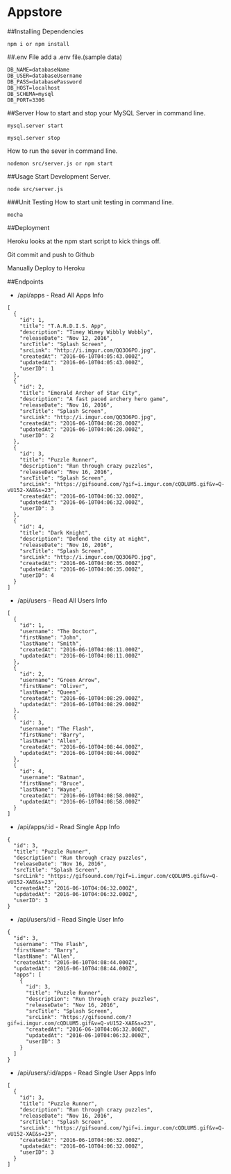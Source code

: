 # Appstore

##Installing Dependencies
```
npm i or npm install
```
##.env File
add a .env file.(sample data)
```
DB_NAME=databaseName
DB_USER=databaseUsername
DB_PASS=databasePassword
DB_HOST=localhost
DB_SCHEMA=mysql
DB_PORT=3306
```

##Server
How to start and stop your MySQL Server in command line.
```
mysql.server start

mysql.server stop
```
How to run the sever in command line.
```
nodemon src/server.js or npm start

```

##Usage
Start Development Server.
```
node src/server.js
```
###Unit Testing
How to start unit testing in command line.
```
mocha
```

##Deployment

Heroku looks at the npm start script to kick things off.

Git commit and push to Github

Manually Deploy to Heroku

##Endpoints
- /api/apps - Read All Apps Info
```
[
  {
    "id": 1,
    "title": "T.A.R.D.I.S. App",
    "description": "Timey Wimey Wibbly Wobbly",
    "releaseDate": "Nov 12, 2016",
    "srcTitle": "Splash Screen",
    "srcLink": "http://i.imgur.com/QQ3O6PO.jpg",
    "createdAt": "2016-06-10T04:05:43.000Z",
    "updatedAt": "2016-06-10T04:05:43.000Z",
    "userID": 1
  },
  {
    "id": 2,
    "title": "Emerald Archer of Star City",
    "description": "A fast paced archery hero game",
    "releaseDate": "Nov 16, 2016",
    "srcTitle": "Splash Screen",
    "srcLink": "http://i.imgur.com/QQ3O6PO.jpg",
    "createdAt": "2016-06-10T04:06:28.000Z",
    "updatedAt": "2016-06-10T04:06:28.000Z",
    "userID": 2
  },
  {
    "id": 3,
    "title": "Puzzle Runner",
    "description": "Run through crazy puzzles",
    "releaseDate": "Nov 16, 2016",
    "srcTitle": "Splash Screen",
    "srcLink": "https://gifsound.com/?gif=i.imgur.com/cQDLUM5.gif&v=Q-vU152-XAE&s=23",
    "createdAt": "2016-06-10T04:06:32.000Z",
    "updatedAt": "2016-06-10T04:06:32.000Z",
    "userID": 3
  },
  {
    "id": 4,
    "title": "Dark Knight",
    "description": "Defend the city at night",
    "releaseDate": "Nov 16, 2016",
    "srcTitle": "Splash Screen",
    "srcLink": "http://i.imgur.com/QQ3O6PO.jpg",
    "createdAt": "2016-06-10T04:06:35.000Z",
    "updatedAt": "2016-06-10T04:06:35.000Z",
    "userID": 4
  }
]

```

- /api/users - Read All Users Info
```
[
  {
    "id": 1,
    "username": "The Doctor",
    "firstName": "John",
    "lastName": "Smith",
    "createdAt": "2016-06-10T04:08:11.000Z",
    "updatedAt": "2016-06-10T04:08:11.000Z"
  },
  {
    "id": 2,
    "username": "Green Arrow",
    "firstName": "Oliver",
    "lastName": "Queen",
    "createdAt": "2016-06-10T04:08:29.000Z",
    "updatedAt": "2016-06-10T04:08:29.000Z"
  },
  {
    "id": 3,
    "username": "The Flash",
    "firstName": "Barry",
    "lastName": "Allen",
    "createdAt": "2016-06-10T04:08:44.000Z",
    "updatedAt": "2016-06-10T04:08:44.000Z"
  },
  {
    "id": 4,
    "username": "Batman",
    "firstName": "Bruce",
    "lastName": "Wayne",
    "createdAt": "2016-06-10T04:08:58.000Z",
    "updatedAt": "2016-06-10T04:08:58.000Z"
  }
]

```

- /api/apps/:id - Read Single App Info
```
{
  "id": 3,
  "title": "Puzzle Runner",
  "description": "Run through crazy puzzles",
  "releaseDate": "Nov 16, 2016",
  "srcTitle": "Splash Screen",
  "srcLink": "https://gifsound.com/?gif=i.imgur.com/cQDLUM5.gif&v=Q-vU152-XAE&s=23",
  "createdAt": "2016-06-10T04:06:32.000Z",
  "updatedAt": "2016-06-10T04:06:32.000Z",
  "userID": 3
}

```

- /api/users/:id - Read Single User Info
```
{
  "id": 3,
  "username": "The Flash",
  "firstName": "Barry",
  "lastName": "Allen",
  "createdAt": "2016-06-10T04:08:44.000Z",
  "updatedAt": "2016-06-10T04:08:44.000Z",
  "apps": [
    {
      "id": 3,
      "title": "Puzzle Runner",
      "description": "Run through crazy puzzles",
      "releaseDate": "Nov 16, 2016",
      "srcTitle": "Splash Screen",
      "srcLink": "https://gifsound.com/?gif=i.imgur.com/cQDLUM5.gif&v=Q-vU152-XAE&s=23",
      "createdAt": "2016-06-10T04:06:32.000Z",
      "updatedAt": "2016-06-10T04:06:32.000Z",
      "userID": 3
    }
  ]
}
```

- /api/users/:id/apps - Read Single User Apps Info
```
[
  {
    "id": 3,
    "title": "Puzzle Runner",
    "description": "Run through crazy puzzles",
    "releaseDate": "Nov 16, 2016",
    "srcTitle": "Splash Screen",
    "srcLink": "https://gifsound.com/?gif=i.imgur.com/cQDLUM5.gif&v=Q-vU152-XAE&s=23",
    "createdAt": "2016-06-10T04:06:32.000Z",
    "updatedAt": "2016-06-10T04:06:32.000Z",
    "userID": 3
  }
]
```
